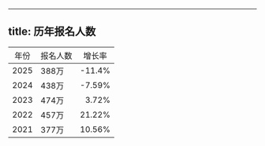 
---
title: 历年报名人数
---

<style>
th {
  font-weight: normal;
}
tbody td:nth-child(3) {
  text-align: right;
}
</style>

| 年份 | 报名人数 | 增长率 |
| - | - | - |
| 2025 | 388万 | -11.4%
| 2024 | 438万 | -7.59%
| 2023 | 474万 | 3.72%
| 2022 | 457万 | 21.22%
| 2021 | 377万 | 10.56%
